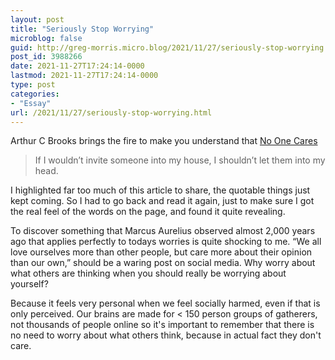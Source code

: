 ```yaml
---
layout: post
title: "Seriously Stop Worrying"
microblog: false
guid: http://greg-morris.micro.blog/2021/11/27/seriously-stop-worrying.html
post_id: 3988266
date: 2021-11-27T17:24:14-0000
lastmod: 2021-11-27T17:24:14-0000
type: post
categories:
- "Essay"
url: /2021/11/27/seriously-stop-worrying.html
---
```

<p>Arthur C Brooks brings the fire to make you understand that <a href="https://www.theatlantic.com/family/archive/2021/11/how-stop-caring-what-other-people-think-you/620670/">No One Cares</a></p><blockquote>If I wouldn’t invite someone into my house, I shouldn’t let them into my head.</blockquote><p>I highlighted far too much of this article to share, the quotable things just kept coming. So I had to go back and read it again, just to make sure I got the real feel of the words on the page, and found it quite revealing.</p><p>To discover something that Marcus Aurelius observed almost 2,000 years ago that applies perfectly to todays worries is quite shocking to me. “We all love ourselves more than other people, but care more about their opinion than our own,” should be a waring post on social media. Why worry about what others are thinking when you should really be worrying about yourself?</p><p>Because it feels very personal when we feel socially harmed, even if that is only perceived. Our brains are made for &lt; 150 person groups of gatherers, not thousands of people online so it&#039;s important to remember that there is no need to worry about what others think, because in actual fact they don&#039;t care.</p>
